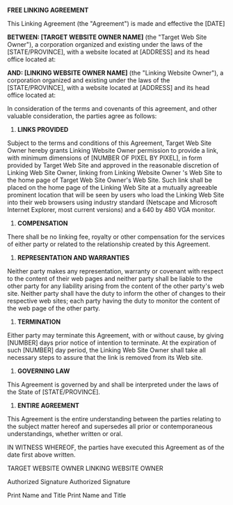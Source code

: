 **FREE LINKING AGREEMENT**

This Linking Agreement (the \"Agreement\") is made and effective the
\[DATE\]

**BETWEEN: \[TARGET WEBSITE OWNER NAME\]** (the \"Target Web Site
Owner\"), a corporation organized and existing under the laws of the
\[STATE/PROVINCE\], with a website located at \[ADDRESS\] and its head
office located at:

**AND: \[LINKING WEBSITE OWNER NAME\]** (the \"Linking Website Owner\"),
a corporation organized and existing under the laws of the
\[STATE/PROVINCE\], with a website located at \[ADDRESS\] and its head
office located at:

In consideration of the terms and covenants of this agreement, and other
valuable consideration, the parties agree as follows:

1.  **LINKS PROVIDED**

Subject to the terms and conditions of this Agreement, Target Web Site
Owner hereby grants Linking Website Owner permission to provide a link,
with minimum dimensions of \[NUMBER OF PIXEL BY PIXEL\], in form
provided by Target Web Site and approved in the reasonable discretion of
Linking Web Site Owner, linking from Linking Website Owner \'s Web Site
to the home page of Target Web Site Owner's Web Site. Such link shall be
placed on the home page of the Linking Web Site at a mutually agreeable
prominent location that will be seen by users who load the Linking Web
Site into their web browsers using industry standard (Netscape and
Microsoft Internet Explorer, most current versions) and a 640 by 480 VGA
monitor.

1.  **COMPENSATION**

There shall be no linking fee, royalty or other compensation for the
services of either party or related to the relationship created by this
Agreement.

1.  **REPRESENTATION AND WARRANTIES**

Neither party makes any representation, warranty or covenant with
respect to the content of their web pages and neither party shall be
liable to the other party for any liability arising from the content of
the other party's web site. Neither party shall have the duty to inform
the other of changes to their respective web sites; each party having
the duty to monitor the content of the web page of the other party.

1.  **TERMINATION**

Either party may terminate this Agreement, with or without cause, by
giving \[NUMBER\] days prior notice of intention to terminate. At the
expiration of such \[NUMBER\] day period, the Linking Web Site Owner
shall take all necessary steps to assure that the link is removed from
its Web site.

1.  **GOVERNING LAW**

This Agreement is governed by and shall be interpreted under the laws of
the State of \[STATE/PROVINCE\].

1.  **ENTIRE AGREEMENT**

This Agreement is the entire understanding between the parties relating
to the subject matter hereof and supersedes all prior or contemporaneous
understandings, whether written or oral.

IN WITNESS WHEREOF, the parties have executed this Agreement as of the
date first above written.

TARGET WEBSITE OWNER LINKING WEBSITE OWNER

Authorized Signature Authorized Signature

Print Name and Title Print Name and Title
